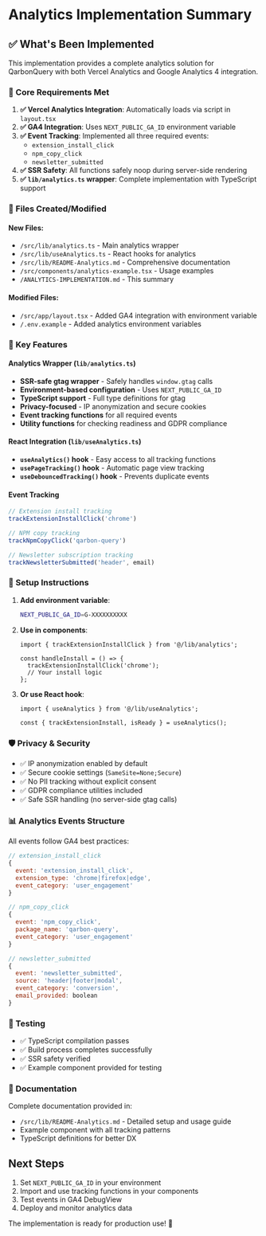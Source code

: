 # Analytics Implementation Summary

## ✅ What's Been Implemented

This implementation provides a complete analytics solution for QarbonQuery with both Vercel Analytics and Google Analytics 4 integration.

### 🎯 Core Requirements Met

1. **✅ Vercel Analytics Integration**: Automatically loads via script in `layout.tsx`
2. **✅ GA4 Integration**: Uses `NEXT_PUBLIC_GA_ID` environment variable
3. **✅ Event Tracking**: Implemented all three required events:
   - `extension_install_click`
   - `npm_copy_click` 
   - `newsletter_submitted`
4. **✅ SSR Safety**: All functions safely noop during server-side rendering
5. **✅ `lib/analytics.ts` wrapper**: Complete implementation with TypeScript support

### 📁 Files Created/Modified

#### New Files:
- `/src/lib/analytics.ts` - Main analytics wrapper
- `/src/lib/useAnalytics.ts` - React hooks for analytics
- `/src/lib/README-Analytics.md` - Comprehensive documentation
- `/src/components/analytics-example.tsx` - Usage examples
- `/ANALYTICS-IMPLEMENTATION.md` - This summary

#### Modified Files:
- `/src/app/layout.tsx` - Added GA4 integration with environment variable
- `/.env.example` - Added analytics environment variables

### 🚀 Key Features

#### Analytics Wrapper (`lib/analytics.ts`)
- **SSR-safe gtag wrapper** - Safely handles `window.gtag` calls
- **Environment-based configuration** - Uses `NEXT_PUBLIC_GA_ID`
- **TypeScript support** - Full type definitions for gtag
- **Privacy-focused** - IP anonymization and secure cookies
- **Event tracking functions** for all required events
- **Utility functions** for checking readiness and GDPR compliance

#### React Integration (`lib/useAnalytics.ts`)
- **`useAnalytics()` hook** - Easy access to all tracking functions
- **`usePageTracking()` hook** - Automatic page view tracking
- **`useDebouncedTracking()` hook** - Prevents duplicate events

#### Event Tracking
```javascript
// Extension install tracking
trackExtensionInstallClick('chrome')

// NPM copy tracking  
trackNpmCopyClick('qarbon-query')

// Newsletter subscription tracking
trackNewsletterSubmitted('header', email)
```

### 🔧 Setup Instructions

1. **Add environment variable**:
   ```bash
   NEXT_PUBLIC_GA_ID=G-XXXXXXXXXX
   ```

2. **Use in components**:
   ```tsx
   import { trackExtensionInstallClick } from '@/lib/analytics';
   
   const handleInstall = () => {
     trackExtensionInstallClick('chrome');
     // Your install logic
   };
   ```

3. **Or use React hook**:
   ```tsx
   import { useAnalytics } from '@/lib/useAnalytics';
   
   const { trackExtensionInstall, isReady } = useAnalytics();
   ```

### 🛡️ Privacy & Security

- ✅ IP anonymization enabled by default
- ✅ Secure cookie settings (`SameSite=None;Secure`)
- ✅ No PII tracking without explicit consent
- ✅ GDPR compliance utilities included
- ✅ Safe SSR handling (no server-side gtag calls)

### 📊 Analytics Events Structure

All events follow GA4 best practices:

```javascript
// extension_install_click
{
  event: 'extension_install_click',
  extension_type: 'chrome|firefox|edge',
  event_category: 'user_engagement'
}

// npm_copy_click
{
  event: 'npm_copy_click', 
  package_name: 'qarbon-query',
  event_category: 'user_engagement'
}

// newsletter_submitted
{
  event: 'newsletter_submitted',
  source: 'header|footer|modal',
  event_category: 'conversion',
  email_provided: boolean
}
```

### 🧪 Testing

- ✅ TypeScript compilation passes
- ✅ Build process completes successfully  
- ✅ SSR safety verified
- ✅ Example component provided for testing

### 📝 Documentation

Complete documentation provided in:
- `/src/lib/README-Analytics.md` - Detailed setup and usage guide
- Example component with all tracking patterns
- TypeScript definitions for better DX

## Next Steps

1. Set `NEXT_PUBLIC_GA_ID` in your environment
2. Import and use tracking functions in your components
3. Test events in GA4 DebugView
4. Deploy and monitor analytics data

The implementation is ready for production use! 🎉
